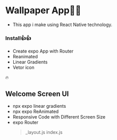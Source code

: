 <h1>Wallpaper App🎉🎉</h1>

- This app i make using React Native technology.

<h3>Install👍👍</h3>

- Create expo App with Router 
- Reanimated
- Linear Gradients 
- Vetor icon 



🔥 <h2>Welcome Screen UI </h2>

- npx expo linear gradients 
- npx expo ReAnimated 
- Responsive Code with Different Screen Size
- expo Router
  > _layout.js
  > index.js 
